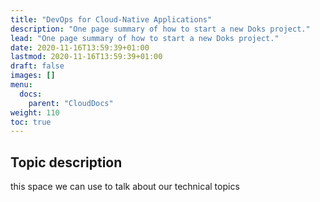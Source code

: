 ```yaml
---
title: "DevOps for Cloud-Native Applications"
description: "One page summary of how to start a new Doks project."
lead: "One page summary of how to start a new Doks project."
date: 2020-11-16T13:59:39+01:00
lastmod: 2020-11-16T13:59:39+01:00
draft: false
images: []
menu:
  docs:
    parent: "CloudDocs"
weight: 110
toc: true
---
```

## Topic description

this space we can use to talk about our technical topics
